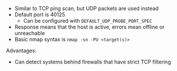 - Similar to TCP ping scan, but UDP packets are used instead
- Default port is 40125
	- Can be configured with `DEFAULT_UDP_PROBE_PORT_SPEC`
- Response means that the host is active, errors mean offline or unreachable
- Basic nmap syntax is `nmap -sn -PU <target(s)>`

Advantages:
- Can detect systems behind firewalls that have strict TCP filtering
